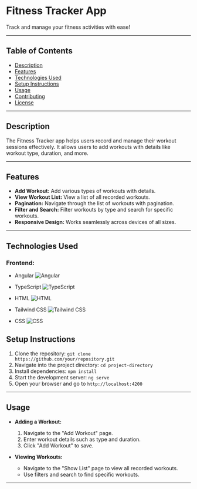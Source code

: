 # Fitness Tracker App

Track and manage your fitness activities with ease!

---

## Table of Contents

- [Description](#description)
- [Features](#features)
- [Technologies Used](#technologies-used)
- [Setup Instructions](#setup-instructions)
- [Usage](#usage)
- [Contributing](#contributing)
- [License](#license)

---

## Description

The Fitness Tracker app helps users record and manage their workout sessions effectively. It allows users to add workouts with details like workout type, duration, and more.

---

## Features

- **Add Workout:** Add various types of workouts with details.
- **View Workout List:** View a list of all recorded workouts.
- **Pagination:** Navigate through the list of workouts with pagination.
- **Filter and Search:** Filter workouts by type and search for specific workouts.
- **Responsive Design:** Works seamlessly across devices of all sizes.

---

## Technologies Used

### Frontend:

- Angular      ![Angular](https://img.shields.io/badge/Angular-DD0031?style=for-the-badge&logo=angular&logoColor=white)

- TypeScript     ![TypeScript](https://img.shields.io/badge/TypeScript-007ACC?style=for-the-badge&logo=typescript&logoColor=white)

- HTML     ![HTML](https://img.shields.io/badge/HTML-E34F26?style=for-the-badge&logo=html5&logoColor=white)

- Tailwind CSS     ![Tailwind CSS](https://img.shields.io/badge/Tailwind_CSS-38B2AC?style=for-the-badge&logo=tailwind-css&logoColor=white)

- CSS     ![CSS](https://img.shields.io/badge/CSS-1572B6?style=for-the-badge&logo=css3&logoColor=white)


## Setup Instructions

1. Clone the repository: `git clone https://github.com/your/repository.git`
2. Navigate into the project directory: `cd project-directory`
3. Install dependencies: `npm install`
4. Start the development server: `ng serve`
5. Open your browser and go to `http://localhost:4200`

---

## Usage

- **Adding a Workout:**

  1. Navigate to the "Add Workout" page.
  2. Enter workout details such as type and duration.
  3. Click "Add Workout" to save.

- **Viewing Workouts:**
  - Navigate to the "Show List" page to view all recorded workouts.
  - Use filters and search to find specific workouts.

---
